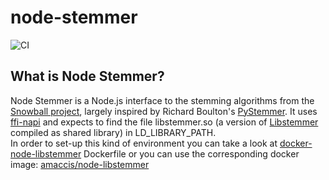 # node-stemmer

![CI](https://github.com/amaccis/node-stemmer/workflows/CI/badge.svg)

## What is Node Stemmer?
Node Stemmer is a Node.js interface to the stemming algorithms from the [Snowball project](https://snowballstem.org/), largely inspired by Richard Boulton's [PyStemmer](https://github.com/snowballstem/pystemmer).
It uses [ffi-napi](https://github.com/node-ffi-napi/node-ffi-napi) and expects to find the file libstemmer.so (a version of [Libstemmer](https://snowballstem.org/dist/libstemmer_c.tgz) compiled as shared library) in LD_LIBRARY_PATH.  
In order to set-up this kind of environment you can take a look at [docker-node-libstemmer](https://github.com/amaccis/docker-node-libstemmer) Dockerfile or you can use the corresponding docker image: [amaccis/node-libstemmer](https://hub.docker.com/r/amaccis/node-libstemmer)